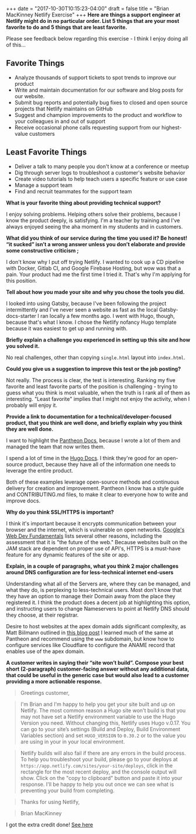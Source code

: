 +++
date = "2017-10-30T10:15:23-04:00"
draft = false
title = "Brian MacKinney Netlify Exercise"
+++
**Here are things a support engineer at Netlify might do in no particular order. List 5 things that are your most favorite to do and 5 things that are least favorite.**

Please see feedback below regarding this exercise - I think I enjoy doing all of this...

## Favorite Things
- Analyze thousands of support tickets to spot trends to improve our product
- Write and maintain documentation for our software and blog posts for our website.
- Submit bug reports and potentially bug fixes to closed and open source projects that Netlify maintains on GitHub
- Suggest and champion improvements to the product and workflow to your colleagues in and out of support
- Receive occasional phone calls requesting support from our highest-value customers


## Least Favorite Things

- Deliver a talk to many people you don't know at a conference or meetup
- Dig through server logs to troubleshoot a customer's website behavior
- Create video tutorials to help teach users a specific feature or use case
- Manage a support team
- Find and recruit teammates for the support team

**What is your favorite thing about providing technical support?**

I enjoy solving problems. Helping others solve their problems, because I know the product deeply, is satisfying. I'm a teacher by training and I've always enjoyed seeing the aha moment in my students and in customers.

**What did you think of our service during the time you used it?  Be honest!  “it sucked” isn’t a wrong answer unless you don’t elaborate and provide some constructive criticism ;**

I don't know why I put off trying Netlify. I wanted to cook up a CD pipeline with Docker, Gitlab CI, and Google Firebase Hosting, but wow was that a pain. Your product had me the first time I tried it. That's why I'm applying for this position.

**Tell about how you made your site and why you chose the tools you did.**  

I looked into using Gatsby, because I've been following the project intermittently and I've never seen a website as fast as the local Gatsby-docs-starter I ran locally a few months ago. I went with Hugo, though, because that's what I know. I chose the Netlify nofancy Hugo template because it was easiest to get up and running with.

**Briefly explain a challenge you experienced in setting up this site and how you solved it.**

No real challenges, other than copying `single.html` layout into `index.html`.

**Could you give us a suggestion to improve this test or the job posting?**

Not really. The process is clear, the test is interesting. Ranking my five favorite and least favorite parts of the position is challenging - trying to guess what you think is most valuable, when the truth is I rank all of them as interesting. "Least favorite" implies that I might not enjoy the activity, when I probably will enjoy it.

**Provide a link to documentation for a technical/developer-focused product, that you think are well done, and briefly explain why you think they are well done.**

I want to highlight the [Pantheon Docs](https://pantheon.io/docs), because I wrote a lot of them and managed the team that now writes them.

I spend a lot of time in the [Hugo Docs](https://gohugo.io/documentation/). I think they're good for an open-source product, because they have all of the information one needs to leverage the entire product.

Both of these examples leverage open-source methods and continuous delivery for creation and improvement. Pantheon I know has a style guide and CONTRIBUTING.md files, to make it clear to everyone how to write and improve docs.

**Why do you think SSL/HTTPS is important?**

I think it's important because it encrypts communication between your browser and the internet, which is vulnerable on open networks. [Google's Web Dev Fundamentals](https://developers.google.com/web/fundamentals/security/encrypt-in-transit/why-https) lists several other reasons, including the assessment that it is "the future of the web." Because websites built on the JAM stack are dependent on proper use of API's, HTTPS is  a must-have feature for any dynamic features of the site or app.

**Explain, in a couple of paragraphs, what you think 2 major challenges around DNS configuration are for less-technical internet end-users**

Understanding what all of the Servers are, where they can be managed, and what they do, is perplexing to less-technical users. Most don't know that they have an option to manage their Domain away from the place they registered it. I think the product does a decent job at highlighting this option, and instructing users to change Nameservers to point at Netlify DNS should they choose, at their registrar.

Desire to host websites at the apex domain adds significant complexity, as Matt Biilmann outlined in [this blog post](https://www.netlify.com/blog/2017/02/28/to-www-or-not-www/)
I learned much of the same at Pantheon and recommend using the `www` subdomain, but know how to configure services like Cloudflare to configure the ANAME record that enables use of the apex domain.

**A customer writes in saying their “site won’t build”.  Compose your best short (2-paragraph) customer-facing answer without any additional data, that could be useful in the generic case but would also lead to a customer providing a more actionable response.**

> Greetings customer,

> I'm Brian and I'm happy to help you get your site built and up on Netlify. The most common reason a Hugo site won't build is that you may not have set a Netlify environment variable to use the Hugo Version you need. Without changing this, Netlify uses Hugo v.0.17. You can go to your site’s settings (Build and Deploy, Build Environment Variables section) and set `HUGO_VERSION` to `0.30.2` or to the value you are using in your in your local environment.

> Netlify builds will also fail if there are any errors in the build process. To help you troubleshoot your build, please go to your deploys at `https://app.netlify.com/sites/your-site/deploys`, click in the rectangle for the most recent deploy, and the console output will show. Click on the "copy to clipboard" button and paste it into your response. I'll be happy to help you out once we can see what is preventing your build from completing.

> Thanks for using Netlify,

> Brian MacKinney


I got the extra credit done! [See here](https://brian-can-support.netlify.com/netlify/netlify-awesome)
